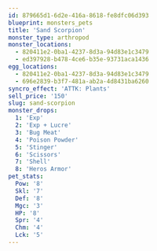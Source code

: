 ```yaml
---
id: 879665d1-6d2e-416a-8618-fe8dfc06d393
blueprint: monsters_pets
title: 'Sand Scorpion'
monster_type: arthropod
monster_locations:
  - 820411e2-0ba1-4237-8d3a-94d83e1c3479
  - ed397928-b478-4ce6-b35e-93731aca1436
egg_locations:
  - 820411e2-0ba1-4237-8d3a-94d83e1c3479
  - 696e2839-b3f7-481a-ab2a-4d8431ba6260
syncro_effect: 'ATTK: Plants'
sell_price: '150'
slug: sand-scorpion
monster_drops:
  1: 'Exp'
  2: 'Exp + Lucre'
  3: 'Bug Meat'
  4: 'Poison Powder'
  5: 'Stinger'
  6: 'Scissors'
  7: 'Shell'
  8: 'Heros Armor'
pet_stats:
  Pow: '8'
  Skl: '7'
  Def: '8'
  Mgc: '3'
  HP: '8'
  Spr: '4'
  Chm: '4'
  Lck: '5'
---
```

